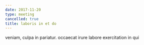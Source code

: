 ```yaml
---
date: 2017-11-20
type: meeting
cancelled: true
title: laboris in et do
---
```

veniam, culpa in pariatur. occaecat irure labore exercitation in qui